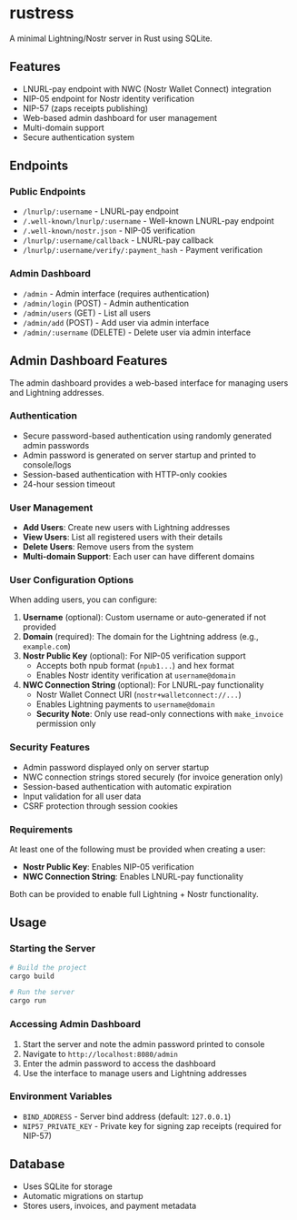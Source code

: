 # rustress

A minimal Lightning/Nostr server in Rust using SQLite.

## Features
- LNURL-pay endpoint with NWC (Nostr Wallet Connect) integration
- NIP-05 endpoint for Nostr identity verification
- NIP-57 (zaps receipts publishing)
- Web-based admin dashboard for user management
- Multi-domain support
- Secure authentication system

## Endpoints

### Public Endpoints
- `/lnurlp/:username` - LNURL-pay endpoint
- `/.well-known/lnurlp/:username` - Well-known LNURL-pay endpoint
- `/.well-known/nostr.json` - NIP-05 verification
- `/lnurlp/:username/callback` - LNURL-pay callback
- `/lnurlp/:username/verify/:payment_hash` - Payment verification

### Admin Dashboard
- `/admin` - Admin interface (requires authentication)
- `/admin/login` (POST) - Admin authentication
- `/admin/users` (GET) - List all users
- `/admin/add` (POST) - Add user via admin interface
- `/admin/:username` (DELETE) - Delete user via admin interface

## Admin Dashboard Features

The admin dashboard provides a web-based interface for managing users and Lightning addresses.

### Authentication
- Secure password-based authentication using randomly generated admin passwords
- Admin password is generated on server startup and printed to console/logs
- Session-based authentication with HTTP-only cookies
- 24-hour session timeout

### User Management
- **Add Users**: Create new users with Lightning addresses
- **View Users**: List all registered users with their details
- **Delete Users**: Remove users from the system
- **Multi-domain Support**: Each user can have different domains

### User Configuration Options
When adding users, you can configure:

1. **Username** (optional): Custom username or auto-generated if not provided
2. **Domain** (required): The domain for the Lightning address (e.g., `example.com`)
3. **Nostr Public Key** (optional): For NIP-05 verification support
   - Accepts both npub format (`npub1...`) and hex format
   - Enables Nostr identity verification at `username@domain`
4. **NWC Connection String** (optional): For LNURL-pay functionality
   - Nostr Wallet Connect URI (`nostr+walletconnect://...`)
   - Enables Lightning payments to `username@domain`
   - **Security Note**: Only use read-only connections with `make_invoice` permission only

### Security Features
- Admin password displayed only on server startup
- NWC connection strings stored securely (for invoice generation only)
- Session-based authentication with automatic expiration
- Input validation for all user data
- CSRF protection through session cookies

### Requirements
At least one of the following must be provided when creating a user:
- **Nostr Public Key**: Enables NIP-05 verification
- **NWC Connection String**: Enables LNURL-pay functionality

Both can be provided to enable full Lightning + Nostr functionality.

## Usage

### Starting the Server
```bash
# Build the project
cargo build

# Run the server
cargo run
```

### Accessing Admin Dashboard
1. Start the server and note the admin password printed to console
2. Navigate to `http://localhost:8080/admin`
3. Enter the admin password to access the dashboard
4. Use the interface to manage users and Lightning addresses

### Environment Variables
- `BIND_ADDRESS` - Server bind address (default: `127.0.0.1`)
- `NIP57_PRIVATE_KEY` - Private key for signing zap receipts (required for NIP-57)

## Database
- Uses SQLite for storage
- Automatic migrations on startup
- Stores users, invoices, and payment metadata
